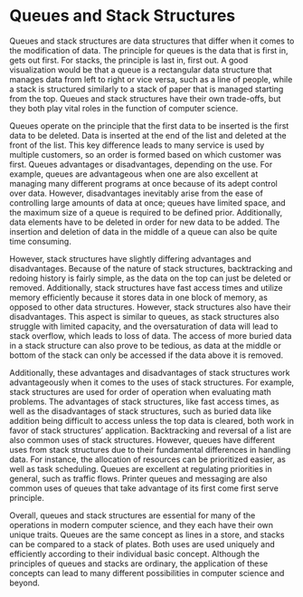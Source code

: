 # Queues and Stack Structures  
Queues and stack structures are data structures that differ when it comes to the modification of data. 
The principle for queues is the data that is first in, gets out first. For stacks, the principle is last in, first out. 
A good visualization would be that a queue is a rectangular data structure that manages data from left to right or vice versa, such as a line of people, while a stack is structured similarly to a stack of paper that is managed starting from the top. 
Queues and stack structures have their own trade-offs, but they both play vital roles in the function of computer science.

Queues operate on the principle that the first data to be inserted is the first data to be deleted. 
Data is inserted at the end of the list and deleted at the front of the list. This key difference leads to many service is used by multiple customers, so an order is formed based on which customer was first. 
Queues advantages or disadvantages, depending on the use. For example, queues are advantageous when one are also excellent at managing many different programs at once because of its adept control over data. 
However, disadvantages inevitably arise from the ease of controlling large amounts of data at once; queues have limited space, and the maximum size of a queue is required to be defined prior. 
Additionally, data elements have to be deleted in order for new data to be added. The insertion and deletion of data in the middle of a queue can also be quite time consuming.

However, stack structures have slightly differing advantages and disadvantages. Because of the nature of stack structures, backtracking and redoing history is fairly simple, as the data on the top can just be deleted or removed. 
Additionally, stack structures have fast access times and utilize memory efficiently because it stores data in one block of memory, as opposed to other data structures. 
However, stack structures also have their disadvantages. This aspect is similar to queues, as stack structures also struggle with limited capacity, and the oversaturation of data will lead to stack overflow, which leads to loss of data. 
The access of more buried data in a stack structure can also prove to be tedious, as data at the middle or bottom of the stack can only be accessed if the data above it is removed. 

Additionally, these advantages and disadvantages of stack structures work advantageously when it comes to the uses of stack structures. For example, stack structures are used for order of operation when evaluating math problems. 
The advantages of stack structures, like fast access times, as well as the disadvantages of stack structures, such as buried data like addition being difficult to access unless the top data is cleared, both work in favor of stack structures’ application. 
Backtracking and reversal of a list are also common uses of stack structures. However, queues have different uses from stack structures due to their fundamental differences in handling data. 
For instance, the allocation of resources can be prioritized easier, as well as task scheduling. Queues are excellent at regulating priorities in general, such as traffic flows. 
Printer queues and messaging are also common uses of queues that take advantage of its first come first serve principle.

Overall, queues and stack structures are essential for many of the operations in modern computer science, and they each have their own unique traits. 
Queues are the same concept as lines in a store, and stacks can be compared to a stack of plates. Both uses are used uniquely and efficiently according to their individual basic concept. 
Although the principles of queues and stacks are ordinary, the application of these concepts can lead to many different possibilities in computer science and beyond.

